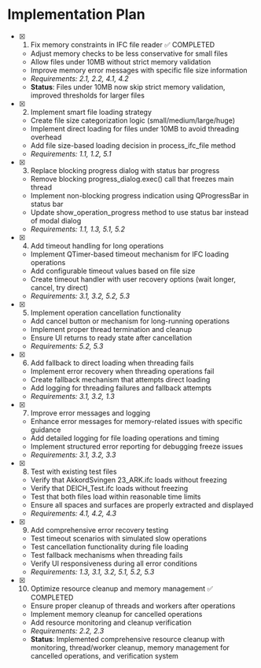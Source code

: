 # Implementation Plan

- [x] 1. Fix memory constraints in IFC file reader ✅ COMPLETED

  - Adjust memory checks to be less conservative for small files
  - Allow files under 10MB without strict memory validation
  - Improve memory error messages with specific file size information
  - _Requirements: 2.1, 2.2, 4.1, 4.2_
  - **Status**: Files under 10MB now skip strict memory validation, improved thresholds for larger files

- [x] 2. Implement smart file loading strategy

  - Create file size categorization logic (small/medium/large/huge)
  - Implement direct loading for files under 10MB to avoid threading overhead
  - Add file size-based loading decision in process_ifc_file method
  - _Requirements: 1.1, 1.2, 5.1_

- [x] 3. Replace blocking progress dialog with status bar progress

  - Remove blocking progress_dialog.exec() call that freezes main thread
  - Implement non-blocking progress indication using QProgressBar in status bar
  - Update show_operation_progress method to use status bar instead of modal dialog
  - _Requirements: 1.1, 1.3, 5.1, 5.2_

- [x] 4. Add timeout handling for long operations

  - Implement QTimer-based timeout mechanism for IFC loading operations
  - Add configurable timeout values based on file size
  - Create timeout handler with user recovery options (wait longer, cancel, try direct)
  - _Requirements: 3.1, 3.2, 5.2, 5.3_

- [x] 5. Implement operation cancellation functionality

  - Add cancel button or mechanism for long-running operations
  - Implement proper thread termination and cleanup
  - Ensure UI returns to ready state after cancellation
  - _Requirements: 5.2, 5.3_

- [x] 6. Add fallback to direct loading when threading fails

  - Implement error recovery when threading operations fail
  - Create fallback mechanism that attempts direct loading
  - Add logging for threading failures and fallback attempts
  - _Requirements: 3.1, 3.2, 1.3_

- [x] 7. Improve error messages and logging

  - Enhance error messages for memory-related issues with specific guidance
  - Add detailed logging for file loading operations and timing
  - Implement structured error reporting for debugging freeze issues
  - _Requirements: 3.1, 3.2, 3.3_

- [x] 8. Test with existing test files

  - Verify that AkkordSvingen 23_ARK.ifc loads without freezing
  - Verify that DEICH_Test.ifc loads without freezing
  - Test that both files load within reasonable time limits
  - Ensure all spaces and surfaces are properly extracted and displayed
  - _Requirements: 4.1, 4.2, 4.3_

- [x] 9. Add comprehensive error recovery testing


  - Test timeout scenarios with simulated slow operations
  - Test cancellation functionality during file loading
  - Test fallback mechanisms when threading fails
  - Verify UI responsiveness during all error conditions
  - _Requirements: 1.3, 3.1, 3.2, 5.1, 5.2, 5.3_

- [x] 10. Optimize resource cleanup and memory management ✅ COMPLETED
  - Ensure proper cleanup of threads and workers after operations
  - Implement memory cleanup for cancelled operations
  - Add resource monitoring and cleanup verification
  - _Requirements: 2.2, 2.3_
  - **Status**: Implemented comprehensive resource cleanup with monitoring, thread/worker cleanup, memory management for cancelled operations, and verification system

